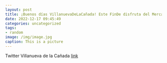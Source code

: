 ```yaml
---
layout: post
title: ¡Buenos días VillanuevaDeLaCañada! Este FinDe disfruta del MercadoNavideño🛍 en la Pza. de España. En él encontrarás regalos o...
date: 2022-12-17 09:45:49
categories: uncategorized
tags:
- random
image: /img/image.jpg
caption: This is a picture
---
```

Twitter Villanueva de la Cañada [link](https://twitter.com/AytoVDLCanada/status/1604026963835985920)
